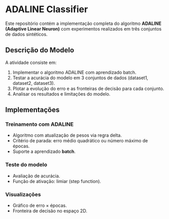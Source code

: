 # ADALINE Classifier

Este repositório contém a implementação completa do algoritmo **ADALINE (Adaptive Linear Neuron)** com experimentos realizados em três conjuntos de dados sintéticos.

## Descrição do Modelo

A atividade consiste em:

1. Implementar o algoritmo ADALINE com aprendizado batch.
2. Testar a acurácia do modelo em 3 conjuntos de dados (dataset1, dataset2, dataset3).
3. Plotar a evolução do erro e as fronteiras de decisão para cada conjunto.
4. Analisar os resultados e limitações do modelo.

## Implementações

### Treinamento com ADALINE
- Algoritmo com atualização de pesos via regra delta.
- Critério de parada: erro médio quadrático ou número máximo de épocas.
- Suporte a aprendizado **batch**.

### Teste do modelo
- Avaliação de acurácia.
- Função de ativação: limiar (step function).

### Visualizações
- Gráfico de erro × épocas.
- Fronteira de decisão no espaço 2D.
